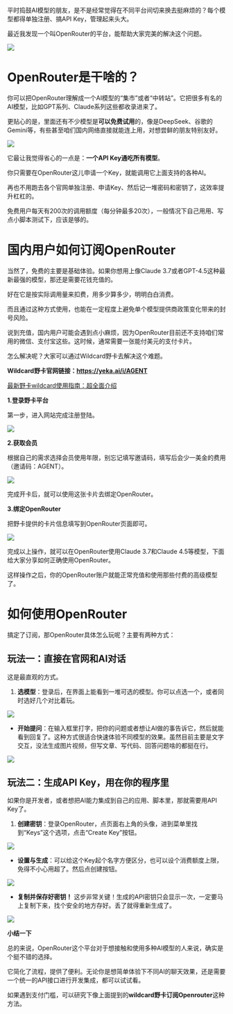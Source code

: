 平时捣鼓AI模型的朋友，是不是经常觉得在不同平台间切来换去挺麻烦的？每个模型都得单独注册、搞API Key，管理起来头大。


最近我发现一个叫OpenRouter的平台，能帮助大家完美的解决这个问题。

![](https://workstation.sg.larksuite.com/space/api/box/stream/download/asynccode/?code=ZTQ2NTFiOWFjYWYxNzdlYjU1MmI3YWQ2OTIxYmQxZjJfckxEczY3ckFXcFVmT3hOMU5qNVNzNzRJclBxWlJDajNfVG9rZW46RkwwQ2JRTVZFb2RCTlJ4ZmpRN2xHU2RBZ0hiXzE3NDYzNzE2MjE6MTc0NjM3NTIyMV9WNA)

# **OpenRouter是干啥的？**



你可以把OpenRouter理解成一个AI模型的“集市”或者“中转站”。它把很多有名的AI模型，比如GPT系列、Claude系列这些都收录进来了。



更贴心的是，里面还有不少模型是**可以免费试用**的，像是DeepSeek、谷歌的Gemini等，有些甚至咱们国内网络直接就能连上用，对想尝鲜的朋友特别友好。

![](https://workstation.sg.larksuite.com/space/api/box/stream/download/asynccode/?code=YjZhNzZjZTQzZGM5MDhiNjBiNWEzZjg1YWYxYjAxNzdfVDFkZEtZWHNEODF3bmp4UDBxb0hhaXRqcUdVd0l0Z1VfVG9rZW46RnA1d2J3ZEZhb0VOZ3R4c2FuVGxoV2tNZzFlXzE3NDYzNzE2MjE6MTc0NjM3NTIyMV9WNA)

它最让我觉得省心的一点是：**一个API Key通吃所有模型**。



你只需要在OpenRouter这儿申请一个Key，就能调用它上面支持的各种AI。



再也不用跑去各个官网单独注册、申请Key、然后记一堆密码和密钥了，这效率提升杠杠的。



免费用户每天有200次的调用额度（每分钟最多20次），一般情况下自己用用、写点小脚本测试下，应该是够的。



# **国内用户如何订阅OpenRouter**



当然了，免费的主要是基础体验。如果你想用上像Claude 3.7或者GPT-4.5这种最新最强的模型，那还是需要花钱充值的。



好在它是按实际调用量来扣费，用多少算多少，明明白白消费。



而且通过这种方式使用，也能在一定程度上避免单个模型提供商政策变化带来的封号风险。



说到充值，国内用户可能会遇到点小麻烦，因为OpenRouter目前还不支持咱们常用的微信、支付宝这些。这时候，通常需要一张能付美元的支付卡片。



怎么解决呢？大家可以通过Wildcard野卡去解决这个难题。

**Wildcard野卡官网链接：https://yeka.ai/i/AGENT**

[最新野卡wildcard使用指南：超全面介绍](https://www.fengshengyusheng.cn/%e6%9c%80%e6%96%b0%e9%87%8e%e5%8d%a1wildcard%e4%bd%bf%e7%94%a8%e6%8c%87%e5%8d%97%ef%bc%9a%e8%b6%85%e5%85%a8%e9%9d%a2%e4%bb%8b%e7%bb%8d/)



**1.登录野卡平台**

第一步，进入网站完成注册登陆。

![](https://workstation.sg.larksuite.com/space/api/box/stream/download/asynccode/?code=NmY0NGE4YTA5MzU4ZDRhMjE4Y2VkMTJkYzcyMDZjZjBfSFRFQUxobUVUaDZXd2JscXdLWUE0azRkcGxGMVNsdzdfVG9rZW46QVA4SmJLQXhjb0Jvckh4VHVSR2x3MEQ5Z1llXzE3NDYzNzE2MjE6MTc0NjM3NTIyMV9WNA)

**2.获取会员**

根据自己的需求选择会员使用年限，别忘记填写邀请码，填写后会少一美金的费用（邀请码：AGENT）。

![](https://workstation.sg.larksuite.com/space/api/box/stream/download/asynccode/?code=ODQ0NmMxMDFhNGQ4NDJmNGFiNjcwMDg2MmE5NTg3ZjZfR0tzbG56ZGxiTlB2Q2xQYjEwSG9GTmlaUUx4VTZuV0RfVG9rZW46VHlyaGJxMG82b2hyRHB4RklHR2xkZFo3Z09nXzE3NDYzNzE2MjE6MTc0NjM3NTIyMV9WNA)

完成开卡后，就可以使用这张卡片去绑定OpenRouter。

**3.绑定OpenRouter**

把野卡提供的卡片信息填写到OpenRouter页面即可。

![](https://workstation.sg.larksuite.com/space/api/box/stream/download/asynccode/?code=MDA4NzRhNDMzOGE5N2VjMGI1YTM0MjdlOTk4NmI1YTdfSnJZczUwTExRdjAwMWxGWjdsMm9MNHJXVk05MVFXN1NfVG9rZW46V0NUUWJGdXozb3ZQRGd4dWJCbWxqZmNGZ01lXzE3NDYzNzE2MjE6MTc0NjM3NTIyMV9WNA)

完成以上操作，就可以在OpenRouter使用Claude 3.7和Claude 4.5等模型，下面给大家分享如何正确使用OpenRouter。

这样操作之后，你的OpenRouter账户就能正常充值和使用那些付费的高级模型了。

# **如何使用OpenRouter**

搞定了订阅，那OpenRouter具体怎么玩呢？主要有两种方式：

## **玩法一：直接在官网和AI对话**

这是最直观的方式。

1. **选模型**：登录后，在界面上能看到一堆可选的模型。你可以点选一个，或者同时选好几个对比着玩。


![](https://workstation.sg.larksuite.com/space/api/box/stream/download/asynccode/?code=NDEyYmEyNWE2MjBjZDBlODk5Y2M2ZmZhYjdjNjc5NGZfN3h6MVRXSlRtVzF5MzYzY24yZDVZMnhaVVJ2UHNzQm1fVG9rZW46V0Z4bGJDMDZnb0gyMzB4ZUZWZ2xneFN0Z2VGXzE3NDYzNzE2MjE6MTc0NjM3NTIyMV9WNA)

* **开始提问**：在输入框里打字，把你的问题或者想让AI做的事告诉它，然后就能看到回复了。这种方式很适合快速体验不同模型的效果。虽然目前主要是文字交互，没法生成图片视频，但写文章、写代码、回答问题啥的都挺在行。


![](https://workstation.sg.larksuite.com/space/api/box/stream/download/asynccode/?code=ZTMxMTJhZWNmYzNjMmNkZGMyODIxYjRmNmQ2ZDFhNjJfZER4Rnk4dmZzNGY3VXJ4emdSVEtRb3pKV3hWNVZlNE5fVG9rZW46SnpwZ2JvcFJlbzM5RmJ4VWRFOWxDaFdJZ3hkXzE3NDYzNzE2MjE6MTc0NjM3NTIyMV9WNA)

## **玩法二：生成API Key，用在你的程序里**

如果你是开发者，或者想把AI能力集成到自己的应用、脚本里，那就需要用API Key了。

1. **创建密钥**：登录OpenRouter，点页面右上角的头像，进到菜单里找到“Keys”这个选项，点击“Create Key”按钮。


![](https://workstation.sg.larksuite.com/space/api/box/stream/download/asynccode/?code=MjFmOGVhNmZjNDdlYTM0MTY0NTY2YTg5OTgwNTFlOTBfSVcxNzdHaTBtRWtCVWtmcVlmSFJ1dE5HdnZITXdkM0FfVG9rZW46VExuUGJEQ2ZPbzVIbEJ4RFJSTWw2bHozZ0tnXzE3NDYzNzE2MjE6MTc0NjM3NTIyMV9WNA)

* **设置与生成**：可以给这个Key起个名字方便区分，也可以设个消费额度上限，免得不小心用超了。然后点创建按钮。


![](https://workstation.sg.larksuite.com/space/api/box/stream/download/asynccode/?code=NjQxNGRhM2VmMTA1NjUwZTI5ZmRjZmJlYzViNDNkNDdfV01vclA3M2VTWHFoZ1lRZFI3NnZvcUpIOVVveHJaVUhfVG9rZW46Q0NPQmJxYWNUb3VpTkh4aVZNeGx4UDFZZ3RjXzE3NDYzNzE2MjE6MTc0NjM3NTIyMV9WNA)

* **复制并保存好密钥！** 这步非常关键！生成的API密钥只会显示一次，一定要马上复制下来，找个安全的地方存好。丢了就得重新生成了。


![](https://workstation.sg.larksuite.com/space/api/box/stream/download/asynccode/?code=MTljM2JlZjVlYzU2YWI5M2U2ODFiOGUzMDZhZmFkNjRfN0ZKT3FsTm0xUEIweHdRUDF5TTBWQ2Q1WXFOQ1NyVnFfVG9rZW46WG5XaWJmZDVQbzE3NEp4STN5OWx3bE5KZ2RnXzE3NDYzNzE2MjE6MTc0NjM3NTIyMV9WNA)

**小结一下**

总的来说，OpenRouter这个平台对于想接触和使用多种AI模型的人来说，确实是个挺不错的选择。



它简化了流程，提供了便利。无论你是想简单体验下不同AI的聊天效果，还是需要一个统一的API接口进行开发集成，都可以试试看。



如果遇到支付门槛，可以研究下像上面提到的**wildcard野卡订阅Openrouter**这种方法。

